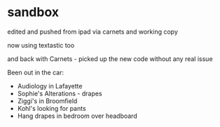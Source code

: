 # sandbox

edited and pushed from ipad via carnets and working copy 

now using textastic too

and back with Carnets - picked up the new code without any real issue

Been out in the car:
- Audiology in Lafayette
- Sophie's Alterations - drapes
- Ziggi's in Broomfield
- Kohl's looking for pants
- Hang drapes in bedroom over headboard